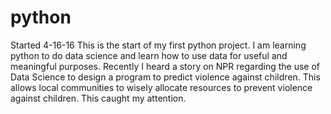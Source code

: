 # python
Started 4-16-16
This is the start of my first python project.
I am learning python to do data science and learn how to use data for useful and meaningful purposes.  Recently I heard a story on NPR regarding the use of Data Science to design a program to predict violence against children.  This allows local communities to wisely allocate resources to prevent violence against children.  This caught my attention.  
